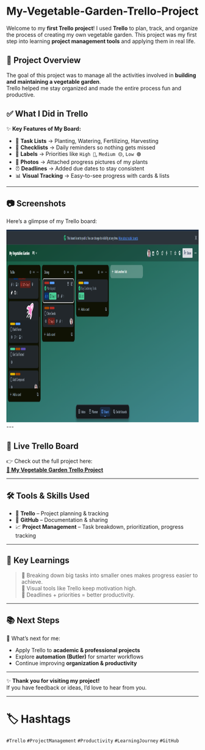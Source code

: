 # My-Vegetable-Garden-Trello-Project
Welcome to my **first Trello project**!   I used **Trello** to plan, track, and organize the process of creating my own vegetable garden.   This project was my first step into learning **project management tools** and applying them in real life.  

## 📌 Project Overview
The goal of this project was to manage all the activities involved in **building and maintaining a vegetable garden**.  
Trello helped me stay organized and made the entire process fun and productive.  



## ✅ What I Did in Trello
✨ **Key Features of My Board:**  
- 🥕 **Task Lists** → Planting, Watering, Fertilizing, Harvesting  
- 🌱 **Checklists** → Daily reminders so nothing gets missed  
- 🍅 **Labels** → Priorities like `High 🔴`, `Medium 🟡`, `Low 🟢`  
- 📸 **Photos** → Attached progress pictures of my plants  
- ⏰ **Deadlines** → Added due dates to stay consistent  
- 📊 **Visual Tracking** → Easy-to-see progress with cards & lists  

---

## 📷 Screenshots
Here’s a glimpse of my Trello board:  

<img width="1162" height="504" alt="Dashboard" src="https://github.com/mdprince007/My-Vegetable-Garden-Trello-Project/blob/main/My%20%20Vegatables%20Garden.png" /> 
---

## 🔗 Live Trello Board
👉 Check out the full project here:  
**[🌿 My Vegetable Garden Trello Project](https://trello.com/b/Y6d3ujHt/my-vegatables-garden)**  

---

## 🛠 Tools & Skills Used
- 🧩 **Trello** – Project planning & tracking  
- 📂 **GitHub** – Documentation & sharing  
- 📈 **Project Management** – Task breakdown, prioritization, progress tracking  

---

## 🌟 Key Learnings
> 🌟 Breaking down big tasks into smaller ones makes progress easier to achieve.  
> 🌟 Visual tools like Trello keep motivation high.  
> 🌟 Deadlines + priorities = better productivity.  

---

## 📚 Next Steps
🚀 What’s next for me:  
- Apply Trello to **academic & professional projects**  
- Explore **automation (Butler)** for smarter workflows  
- Continue improving **organization & productivity**  

---

✨ **Thank you for visiting my project!**  
If you have feedback or ideas, I’d love to hear from you.  

---

# 🏷 Hashtags
`#Trello` `#ProjectManagement` `#Productivity` `#LearningJourney` `#GitHub`
